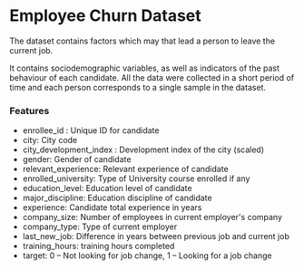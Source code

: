 # Employee Churn Dataset
The dataset contains factors which may that lead a person to leave the current job.

It contains sociodemographic variables, as well as indicators of the past behaviour of each candidate.
All the data were collected in a short period of time and each person corresponds to a single sample in the dataset.

### Features

- enrollee_id : Unique ID for candidate 
- city: City code 
- city_development_index : Development index of the city (scaled)
- gender: Gender of candidate 
- relevant_experience: Relevant experience of candidate 
- enrolled_university: Type of University course enrolled if any 
- education_level: Education level of candidate 
- major_discipline: Education discipline of candidate 
- experience: Candidate total experience in years 
- company_size: Number of employees in current employer's company 
- company_type: Type of current employer 
- last_new_job: Difference in years between previous job and current job 
- training_hours: training hours completed 
- target: 0 – Not looking for job change, 1 – Looking for a job change